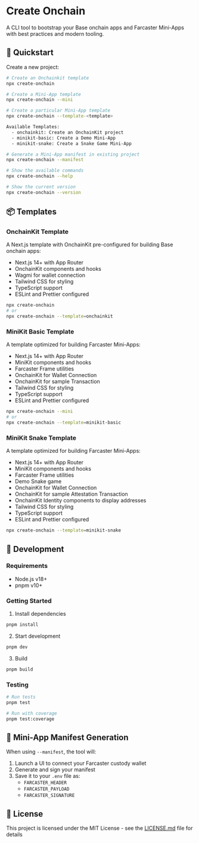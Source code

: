 # Create Onchain

A CLI tool to bootstrap your Base onchain apps and Farcaster Mini-Apps with best practices and modern tooling.

## 🚀 Quickstart

Create a new project:
```bash
# Create an Onchainkit template
npx create-onchain

# Create a Mini-App template
npx create-onchain --mini

# Create a particular Mini-App template
npx create-onchain --template-<template>

Available Templates:
  - onchainkit: Create an OnchainKit project
  - minikit-basic: Create a Demo Mini-App
  - minikit-snake: Create a Snake Game Mini-App

# Generate a Mini-App manifest in existing project
npx create-onchain --manifest

# Show the available commands
npx create-onchain --help

# Show the current version
npx create-onchain --version
```

## 📦 Templates

### OnchainKit Template
A Next.js template with OnchainKit pre-configured for building Base onchain apps:
- Next.js 14+ with App Router
- OnchainKit components and hooks
- Wagmi for wallet connection
- Tailwind CSS for styling
- TypeScript support
- ESLint and Prettier configured

```bash
npx create-onchain
# or
npx create-onchain --template=onchainkit
```

### MiniKit Basic Template
A template optimized for building Farcaster Mini-Apps:
- Next.js 14+ with App Router
- MiniKit components and hooks
- Farcaster Frame utilities
- OnchainKit for Wallet Connection
- OnchainKit for sample Transaction
- Tailwind CSS for styling
- TypeScript support
- ESLint and Prettier configured

```bash
npx create-onchain --mini
# or
npx create-onchain --template=minikit-basic
```

### MiniKit Snake Template
A template optimized for building Farcaster Mini-Apps:
- Next.js 14+ with App Router
- MiniKit components and hooks
- Farcaster Frame utilities
- Demo Snake game
- OnchainKit for Wallet Connection
- OnchainKit for sample Attestation Transaction
- OnchainKit Identity components to display addresses
- Tailwind CSS for styling
- TypeScript support
- ESLint and Prettier configured

```bash
npx create-onchain --template=minikit-snake
```

## 🔧 Development

### Requirements
- Node.js v18+
- pnpm v10+

### Getting Started

1. Install dependencies
```bash
pnpm install
```

2. Start development
```bash
pnpm dev
```

3. Build
```bash
pnpm build
```

### Testing
```bash
# Run tests
pnpm test

# Run with coverage
pnpm test:coverage
```

## 📖 Mini-App Manifest Generation

When using `--manifest`, the tool will:
1. Launch a UI to connect your Farcaster custody wallet
2. Generate and sign your manifest
3. Save it to your `.env` file as:
   - `FARCASTER_HEADER`
   - `FARCASTER_PAYLOAD`
   - `FARCASTER_SIGNATURE`

## 🌊 License

This project is licensed under the MIT License - see the [LICENSE.md](./LICENSE.md) file for details
